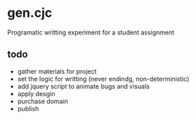 # gen.cjc

Programatic writting experiment for a student assignment

## todo

- gather materials for project
- set the logic for writting (never endindg, non-deterministic)
- add jquery script to animate bugs and visuals
- apply desgin
- purchase domain
- publish
